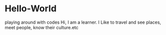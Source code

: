 # Hello-World
playing around with codes
Hi, I am a learner. I Like to travel and see places, meet people, know their culture.etc
